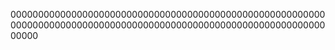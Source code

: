 
00000000000000000000000000000000000000000000000000000000000000000000000000000000000000000000000000000000000000000000000
